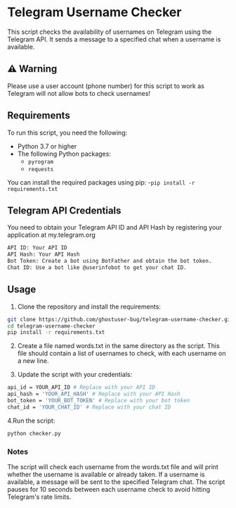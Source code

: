 # Telegram Username Checker

This script checks the availability of usernames on Telegram using the Telegram API. It sends a message to a specified chat when a username is available.

## ⚠️ Warning
Please use a user account (phone number) for this script to work as Telegram will not allow bots to check usernames!

## Requirements

To run this script, you need the following:

- Python 3.7 or higher
- The following Python packages:
  - `pyrogram`
  - `requests`

You can install the required packages using pip:
-`pip install -r requirements.txt`

## Telegram API Credentials
You need to obtain your Telegram API ID and API Hash by registering your application at my.telegram.org
```bash
API ID: Your API ID
API Hash: Your API Hash
Bot Token: Create a bot using BotFather and obtain the bot token.
Chat ID: Use a bot like @userinfobot to get your chat ID.
```
## Usage

1. Clone the repository and install the requirements:
```bash
git clone https://github.com/ghostuser-bug/telegram-username-checker.git
cd telegram-username-checker
pip install -r requirements.txt
```
2. Create a file named words.txt in the same directory as the script. This file should contain a list of usernames to check, with each username on a new line.

3. Update the script with your credentials:
```bash
api_id = YOUR_API_ID # Replace with your API ID
api_hash = 'YOUR_API_HASH' # Replace with your API Hash
bot_token = 'YOUR_BOT_TOKEN' # Replace with your bot token
chat_id = 'YOUR_CHAT_ID' # Replace with your chat ID
```
4.Run the script:
```bash
python checker.py
```

### Notes
The script will check each username from the words.txt file and will print whether the username is available or already taken.
If a username is available, a message will be sent to the specified Telegram chat.
The script pauses for 10 seconds between each username check to avoid hitting Telegram's rate limits.
